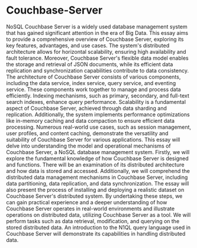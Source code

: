 # Couchbase-Server
NoSQL Couchbase Server is a widely used database management system that has gained significant attention in the era of Big Data. This essay aims to provide a comprehensive overview of Couchbase Server, exploring its key features, advantages, and use cases. The system's distributed architecture allows for horizontal scalability, ensuring high availability and fault tolerance. Moreover, Couchbase Server's flexible data model enables the storage and retrieval of JSON documents, while its efficient data replication and synchronization capabilities contribute to data consistency. The architecture of Couchbase Server consists of various components, including the data service, index service, query service, and eventing service. These components work together to manage and process data efficiently. Indexing mechanisms, such as primary, secondary, and full-text search indexes, enhance query performance. Scalability is a fundamental aspect of Couchbase Server, achieved through data sharding and replication. Additionally, the system implements performance optimizations like in-memory caching and data compaction to ensure efficient data processing. Numerous real-world use cases, such as session management, user profiles, and content caching, demonstrate the versatility and suitability of Couchbase Server for various applications. 
This essay will delve into understanding the model and operational mechanisms of Couchbase Server, a NoSQL database management system. Firstly, we will explore the fundamental knowledge of how Couchbase Server is designed and functions. There will be an examination of its distributed architecture and how data is stored and accessed. Additionally, we will comprehend the distributed data management mechanisms in Couchbase Server, including data partitioning, data replication, and data synchronization. The essay will also present the process of installing and deploying a realistic dataset on Couchbase Server's distributed system. By undertaking these steps, we can gain practical experience and a deeper understanding of how Couchbase Server operates in real-world environments and illustrate operations on distributed data, utilizing Couchbase Server as a tool. We will perform tasks such as data retrieval, modification, and querying on the stored distributed data. An introduction to the N1QL query language used in Couchbase Server will demonstrate its capabilities in handling distributed data.
